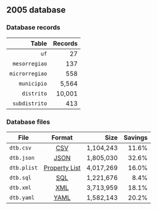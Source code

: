 ## 2005 database

### Database records

|          Table | Records |
| --------------:| -------:|
|           `uf` |      27 |
|  `mesorregiao` |     137 |
| `microrregiao` |     558 |
|    `municipio` |   5,564 |
|     `distrito` |  10,001 |
|  `subdistrito` |     413 |

### Database files

| File        | Format                                                       |      Size | Savings |
| ----------- |:------------------------------------------------------------:| ---------:| -------:|
| `dtb.csv`   | [CSV](https://en.wikipedia.org/wiki/Comma-separated_values)  | 1,104,243 |   11.6% |
| `dtb.json`  | [JSON](https://en.wikipedia.org/wiki/JSON)                   | 1,805,030 |   32.6% |
| `dtb.plist` | [Property List](https://en.wikipedia.org/wiki/Property_list) | 4,017,269 |   16.0% |
| `dtb.sql`   | [SQL](https://en.wikipedia.org/wiki/SQL)                     | 1,221,676 |    8.4% |
| `dtb.xml`   | [XML](https://en.wikipedia.org/wiki/XML)                     | 3,713,959 |   18.1% |
| `dtb.yaml`  | [YAML](https://en.wikipedia.org/wiki/YAML)                   | 1,582,143 |   20.2% |
